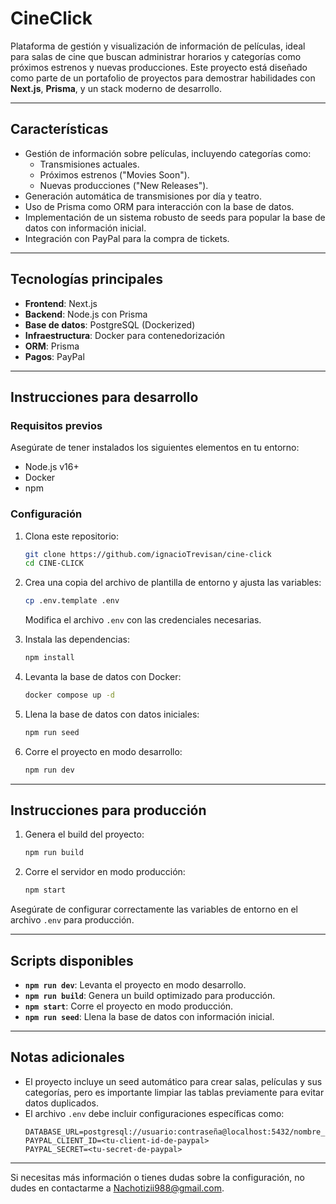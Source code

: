 # CineClick

Plataforma de gestión y visualización de información de películas, ideal para salas de cine que buscan administrar horarios y categorías como próximos estrenos y nuevas producciones. Este proyecto está diseñado como parte de un portafolio de proyectos para demostrar habilidades con **Next.js**, **Prisma**, y un stack moderno de desarrollo.

---

## Características

- Gestión de información sobre películas, incluyendo categorías como:
  - Transmisiones actuales.
  - Próximos estrenos ("Movies Soon").
  - Nuevas producciones ("New Releases").
- Generación automática de transmisiones por día y teatro.
- Uso de Prisma como ORM para interacción con la base de datos.
- Implementación de un sistema robusto de seeds para popular la base de datos con información inicial.
- Integración con PayPal para la compra de tickets.

---

## Tecnologías principales

- **Frontend**: Next.js
- **Backend**: Node.js con Prisma
- **Base de datos**: PostgreSQL (Dockerized)
- **Infraestructura**: Docker para contenedorización
- **ORM**: Prisma
- **Pagos**: PayPal

---

## Instrucciones para desarrollo

### Requisitos previos

Asegúrate de tener instalados los siguientes elementos en tu entorno:

- Node.js v16+
- Docker
- npm

### Configuración

1. Clona este repositorio:
   ```bash
   git clone https://github.com/ignacioTrevisan/cine-click
   cd CINE-CLICK
   ```

2. Crea una copia del archivo de plantilla de entorno y ajusta las variables:
   ```bash
   cp .env.template .env
   ```

   Modifica el archivo `.env` con las credenciales necesarias.

3. Instala las dependencias:
   ```bash
   npm install
   ```

4. Levanta la base de datos con Docker:
   ```bash
   docker compose up -d
   ```

5. Llena la base de datos con datos iniciales:
   ```bash
   npm run seed
   ```

6. Corre el proyecto en modo desarrollo:
   ```bash
   npm run dev
   ```

---

## Instrucciones para producción

1. Genera el build del proyecto:
   ```bash
   npm run build
   ```

2. Corre el servidor en modo producción:
   ```bash
   npm start
   ```

Asegúrate de configurar correctamente las variables de entorno en el archivo `.env` para producción.

---

## Scripts disponibles

- **`npm run dev`**: Levanta el proyecto en modo desarrollo.
- **`npm run build`**: Genera un build optimizado para producción.
- **`npm start`**: Corre el proyecto en modo producción.
- **`npm run seed`**: Llena la base de datos con información inicial.

---

## Notas adicionales

- El proyecto incluye un seed automático para crear salas, películas y sus categorías, pero es importante limpiar las tablas previamente para evitar datos duplicados.
- El archivo `.env` debe incluir configuraciones específicas como:
  ```env
  DATABASE_URL=postgresql://usuario:contraseña@localhost:5432/nombre_basedatos
  PAYPAL_CLIENT_ID=<tu-client-id-de-paypal>
  PAYPAL_SECRET=<tu-secret-de-paypal>
  ```

---

Si necesitas más información o tienes dudas sobre la configuración, no dudes en contactarme a Nachotizii988@gmail.com.

